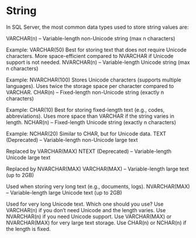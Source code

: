
# String

In SQL Server, the most common data types used to store string values are:

VARCHAR(n) – Variable-length non-Unicode string (max n characters)

Example: VARCHAR(50)
Best for storing text that does not require Unicode characters.
More space-efficient compared to NVARCHAR if Unicode support is not needed.
NVARCHAR(n) – Variable-length Unicode string (max n characters)

Example: NVARCHAR(100)
Stores Unicode characters (supports multiple languages).
Uses twice the storage space per character compared to VARCHAR.
CHAR(n) – Fixed-length non-Unicode string (exactly n characters)

Example: CHAR(10)
Best for storing fixed-length text (e.g., codes, abbreviations).
Uses more space than VARCHAR if the string varies in length.
NCHAR(n) – Fixed-length Unicode string (exactly n characters)

Example: NCHAR(20)
Similar to CHAR, but for Unicode data.
TEXT (Deprecated) – Variable-length non-Unicode large text

Replaced by VARCHAR(MAX)
NTEXT (Deprecated) – Variable-length Unicode large text

Replaced by NVARCHAR(MAX)
VARCHAR(MAX) – Variable-length large text (up to 2GB)

Used when storing very long text (e.g., documents, logs).
NVARCHAR(MAX) – Variable-length large Unicode text (up to 2GB)

Used for very long Unicode text.
Which one should you use?
Use VARCHAR(n) if you don’t need Unicode and the length varies.
Use NVARCHAR(n) if you need Unicode support.
Use VARCHAR(MAX) or NVARCHAR(MAX) for very large text storage.
Use CHAR(n) or NCHAR(n) if the length is fixed.